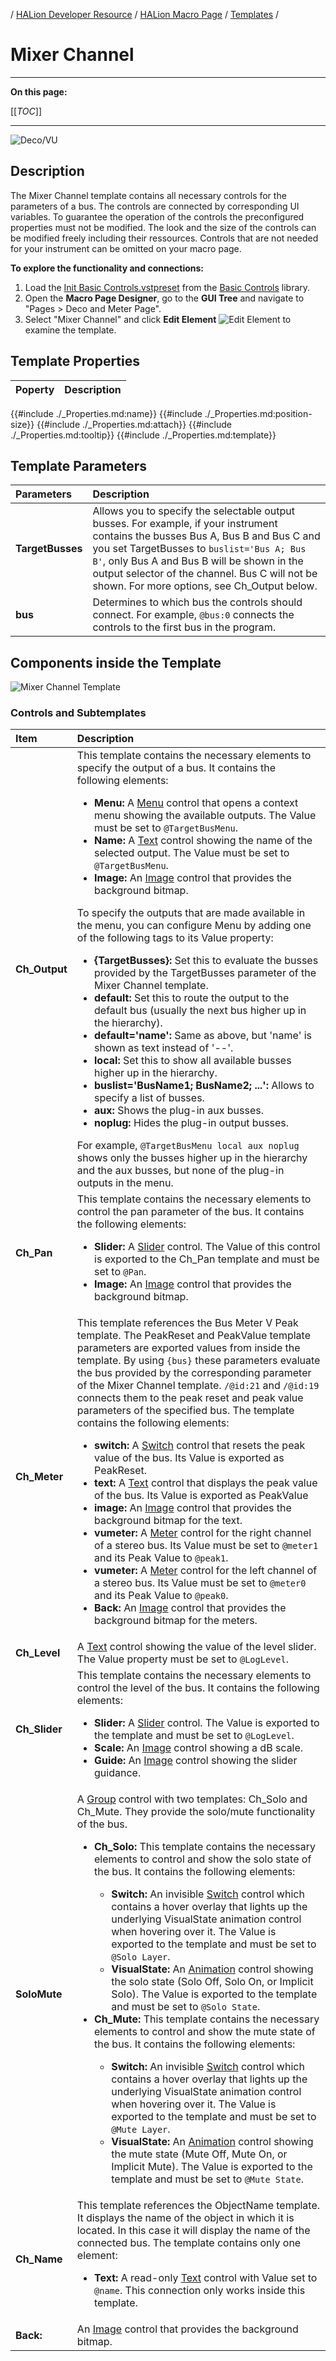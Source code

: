 / [HALion Developer Resource](../../HALion-Developer-Resource.md) / [HALion Macro Page](./HALion-Macro-Page.md) / [Templates](./Templates.md) /

# Mixer Channel

---

**On this page:**

[[_TOC_]]

---

![Deco/VU](../images/Deco-VU-Page.png)

## Description

The Mixer Channel template contains all necessary controls for the parameters of a bus. The controls are connected by corresponding UI variables. To guarantee the operation of the controls the preconfigured properties must not be modified. The look and the size of the controls can be modified freely including their ressources. Controls that are not needed for your instrument can be omitted on your macro page.

**To explore the functionality and connections:**

1. Load the [Init Basic Controls.vstpreset](../vstpresets/Init%20Basic%20Controls.vstpreset) from the [Basic Controls](./Exploring-Templates.md#basic-controls) library.
2. Open the **Macro Page Designer**, go to the **GUI Tree** and navigate to "Pages > Deco and Meter Page". 
3. Select "Mixer Channel" and click **Edit Element** ![Edit Element](../images/EditElement.PNG) to examine the template.

## Template Properties

|Poperty|Description|
|:-|:-|
{{#include ./_Properties.md:name}}
{{#include ./_Properties.md:position-size}}
{{#include ./_Properties.md:attach}}
{{#include ./_Properties.md:tooltip}}
{{#include ./_Properties.md:template}}

## Template Parameters

|Parameters|Description|
|:-|:-|
|**TargetBusses**|Allows you to specify the selectable output busses. For example, if your instrument contains the busses Bus A, Bus B and Bus C and you set TargetBusses to ``buslist='Bus A; Bus B'``, only Bus A and Bus B will be shown in the output selector of the channel. Bus C will not be shown. For more options, see Ch_Output below.|
|**bus**|Determines to which bus the controls should connect. For example, ``@bus:0`` connects the controls to the first bus in the program.|

## Components inside the Template

![Mixer Channel Template](../images/Mixer-Channel-Template.PNG)

### Controls and Subtemplates

|Item|Description|
|:-|:-|
|**Ch_Output**|This template contains the necessary elements to specify the output of a bus. It contains the following elements:<ul><li>**Menu:** A [Menu](./Menu.md) control that opens a context menu showing the available outputs. The Value must be set to ``@TargetBusMenu``.</li><li>**Name:** A [Text](./Text.md) control showing the name of the selected output. The Value must be set to ``@TargetBusMenu``.</li><li>**Image:** An [Image](./Image.md) control that provides the background bitmap.</li></ul>To specify the outputs that are made available in the menu, you can configure Menu by adding one of the following tags to its Value property:<ul><li>**{TargetBusses}:** Set this to evaluate the busses provided by the TargetBusses parameter of the Mixer Channel template. </li><li>**default:** Set this to route the output to the default bus (usually the next bus higher up in the hierarchy).</li><li>**default='name':** Same as above, but 'name' is shown as text instead of '--'.</li><li>**local:** Set this to show all available busses higher up in the hierarchy.</li><li>**buslist='BusName1; BusName2; ...':** Allows to specify a list of busses.</li><li>**aux:** Shows the plug-in aux busses.</li><li>**noplug:** Hides the plug-in output busses.</li></ul>For example, ``@TargetBusMenu local aux noplug`` shows only the busses higher up in the hierarchy and the aux busses, but none of the plug-in outputs in the menu.|
|**Ch_Pan**|This template contains the necessary elements to control the pan parameter of the bus. It contains the following elements:<ul><li>**Slider:** A [Slider](./Slider.md) control. The Value of this control is exported to the Ch_Pan template and must be set to ``@Pan``.</li><li>**Image:** An [Image](./Image.md) control that provides the background bitmap.</li></ul>|
|**Ch_Meter**|This template references the Bus Meter V Peak template. The PeakReset and PeakValue template parameters are exported values from inside the template. By using ``{bus}`` these parameters evaluate the bus provided by the corresponding parameter of the Mixer Channel template. ``/@id:21`` and ``/@id:19`` connects them to the peak reset and peak value parameters of the specified bus. The template contains the following elements:<ul><li>**switch:** A [Switch](./Switch.md) control that resets the peak value of the bus. Its Value is exported as PeakReset.</li><li>**text:** A [Text](./Text.md) control that displays the peak value of the bus. Its Value is exported as PeakValue</li><li>**image:** An [Image](./Image.md) control that provides the background bitmap for the text.</li><li>**vumeter:** A [Meter](./Meter.md) control for the right channel of a stereo bus. Its Value must be set to ``@meter1`` and its Peak Value to ``@peak1``.</li><li>**vumeter:** A [Meter](./Meter.md) control for the left channel of a stereo bus. Its Value must be set to ``@meter0`` and its Peak Value to ``@peak0``.</li><li>**Back:** An [Image](./Image.md) control that provides the background bitmap for the meters.</li></ul>|
|**Ch_Level**|A [Text](./Text.md) control showing the value of the level slider. The Value property must be set to ``@LogLevel``.|
|**Ch_Slider**|This template contains the necessary elements to control the level of the bus. It contains the following elements:<ul><li>**Slider:** A [Slider](./Slider.md) control. The Value is exported to the template and must be set to ``@LogLevel``.</li><li>**Scale:** An [Image](./Image.md) control showing a dB scale.</li><li>**Guide:** An [Image](./Image.md) control showing the slider guidance.</li></ul>|
|**SoloMute**|A [Group](./Group.md) control with two templates: Ch_Solo and Ch_Mute. They provide the solo/mute functionality of the bus.<ul><li>**Ch_Solo:** This template contains the necessary elements to control and show the solo state of the bus. It contains the following elements:</li><ul><li>**Switch:** An invisible [Switch](./Switch.md) control which contains a hover overlay that lights up the underlying VisualState animation control when hovering over it. The Value is exported to the template and must be set to ``@Solo Layer``.</li><li>**VisualState:** An [Animation](./Animation.md) control showing the solo state (Solo Off, Solo On, or Implicit Solo). The Value is exported to the template and must be set to ``@Solo State``.</li></ul><li>**Ch_Mute:** This template contains the necessary elements to control and show the mute state of the bus. It contains the following elements:</li><ul><li>**Switch:** An invisible [Switch](./Switch.md) control which contains a hover overlay that lights up the underlying VisualState animation control when hovering over it. The Value is exported to the template and must be set to ``@Mute Layer``.</li><li>**VisualState:** An [Animation](./Animation.md) control showing the mute state (Mute Off, Mute On, or Implicit Mute). The Value is exported to the template and must be set to ``@Mute State``.</li></ul></ul>|
|**Ch_Name**|This template references the ObjectName template. It displays the name of the object in which it is located. In this case it will display the name of the connected bus. The template contains only one element:<ul><li>**Text:** A read-only [Text](./Text.md) control with Value set to ``@name``. This connection only works inside this template.</li></ul>|
|**Back:**|An [Image](./Image.md) control that provides the background bitmap.|